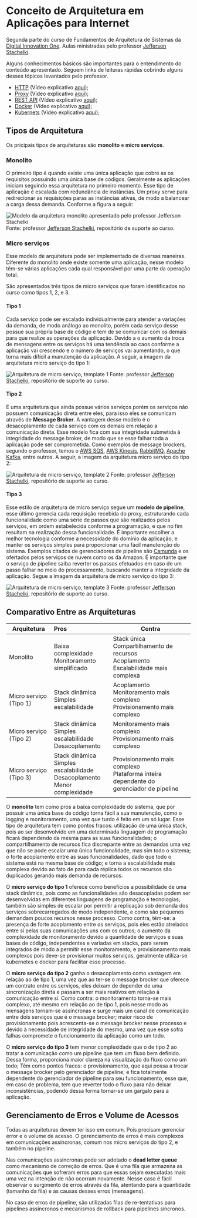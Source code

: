 # Conceito de Arquitetura em Aplicações para Internet

Segunda parte do curso de Fundamentos de Arquitetura de Sistemas da [Digital Innovation One][DIO]. Aulas ministradas pelo professor [Jefferson Stachelki][PROFESSOR].

Alguns conhecimentos básicos são importantes para o entendimento do conteúdo apresentado. Seguem links de leituras rápidas cobrindo alguns desses tópicos levantados pelo professor.

- [HTTP][HTTP] (Vídeo explicativo [aqui][VIDEO_HTTP]);
- [Proxy][PROXY] (Vídeo explicativo [aqui][VIDEO_PROXY]);
- [REST API](./VantagensDesenvolvimentoWebServices.md) (Vídeo explicativo [aqui][VIDEO_REST]);
- [Docker][DOCKER] (Vídeo explicativo [aqui][VIDEO_DOCKER]);
- [Kubernets][KUBERNETES] (Vídeo explicativo [aqui][VIDEO_KUBERNETES]);

## Tipos de Arquitetura

Os pricipais tipos de arquiteturas são **monolito** e **micro serviços**.

### Monolito

O primeiro tipo é quando existe uma única aplicação que cobre as os requisitos possuindo uma única base de códigos. Geralmente as aplicações iniciam seguindo essa arquitetura no primeiro momento. Esse tipo de aplicação é escalada com redundância de instâncias. Um proxy serve para redirecionar as requisições paras as instâncias ativas, de modo a balancear a carga dessa demanda. Conforme a figura a seguir:

![Modelo da arquitetura monolito apresentado pelo professor [Jefferson Stachelki][PROFESSOR]](https://raw.githubusercontent.com/jeffhsta/fundamentos_arquitetura/master/monolito.png) Fonte: professor [Jefferson Stachelki][PROFESSOR], repositório de suporte ao curso.

### Micro serviços

Esse modelo de arquitetura pode ser implementado de diversas maneiras. Diferente do monolito onde existe somente uma aplicação, nesse modelo têm-se várias aplicações cada qual responsável por uma parte da operação total.

São apresentados três tipos de micro serviços que foram identificados no curso como tipos 1, 2, e 3.

#### Tipo 1

Cada serviço pode ser escalado individualmente para atender a variações da demanda, de modo análogo ao monolito, porém cada serviço desse possue sua própria base de código e tem de se comunicar com os demais para que realize as operações da aplicação. Devido a o aumento da troca de mensagens entre os serviços há uma tendência ao caos conforme a aplicação vai crescendo e o número de serviços vai aumentando, o que torna mais difícil a manutenção da aplicação. A seguir, a imagem da arquitetura micro serviço do tipo 1:

![Arquitetura de micro serviço, template 1](https://raw.githubusercontent.com/jeffhsta/fundamentos_arquitetura/master/microservicos1.png) Fonte: professor [Jefferson Stachelki][PROFESSOR], repositório de suporte ao curso.

#### Tipo 2

É uma arquitetura que ainda possue vários serviços porém os serviços não possuem comunicação direta entre eles, para isso eles se comunicam através de **Message Broker**. A vantagem desse modelo é o desacoplamento de cada serviço com os demais em relação a comunicação direta. Esse modelo fica com sua integridade submetida à integridade do message broker, de modo que se esse falhar toda a aplicação pode ser comprometida. Como exemplos de message brockers, segundo o professor, temos o [AWS SQS][AWS_SQS], [AWS Kinesis][AWS_KINESIS], [RabbitMQ][RABBITMQ], [Apache Kafka][APACHE_KAFKA], entre outros. A seguir, a imagem da arquitetura micro serviço do tipo 2:

![Arquitetura de micro serviço, template 2](https://raw.githubusercontent.com/jeffhsta/fundamentos_arquitetura/master/microservicos2.png) Fonte: professor [Jefferson Stachelki][PROFESSOR], repositório de suporte ao curso.

#### Tipo 3

Esse estilo de arquitetura de micro serviço segue um **modelo de pipeline**, esse último gerencia cada requisição recebida do proxy, estruturando cada funcionalidade como uma série de passos que são realizados pelos serviços, em ordem estabelecida conforme a programação, e que no fim resultam na realização dessa funcionalidade. É importante escolher a melhor tecnologia conforme a necessidade do domínio da aplicação, e manter os serviços simples para proporcionar uma fácil manutenção do sistema. Exemplos citados de gerenciadores de pipeline são [Camunda](https://camunda.com/) e os ofertados pelos serviços de nuvem como os da Amazon.
É importante que o serviço de pipeline saiba reverter os passos efetuados em caso de um passo falhar no meio do processamento, buscando manter a integridade da aplicação. Segue a imagem da arquitetura de micro serviço do tipo 3:

![Arquitetura de micro serviço, template 3](https://raw.githubusercontent.com/jeffhsta/fundamentos_arquitetura/master/microservicos3.png) Fonte: professor [Jefferson Stachelki][PROFESSOR], repositório de suporte ao curso.

## Comparativo Entre as Arquiteturas

Arquitetura | Pros | Contra
-- |:-- | --
Monolito | Baixa complexidade<br>Monitoramento simplificado| Stack única<br>Compartilhamento de recursos<br>Acoplamento<br>Escalabilidade mais complexa
 Micro serviço (Tipo 1) | Stack dinâmica<br>Simples escalabilidade | Acoplamento<br>Monitoramento mais complexo<br>Provisionamento mais complexo
 Micro serviço (Tipo 2) | Stack dinâmica<br>Simples escalabilidade<br>Desacoplamento | Monitoramento mais complexo<br>Provisionamento mais complexo
 Micro serviço (Tipo 3) | Stack dinâmica<br>Simples escalabilidade<br>Desacoplamento<br>Menor complexidade | Provisionamento mais complexo<br>Plataforma inteira dependente do gerenciador de pipeline

O **monolito** tem como pros a baixa complexidade do sistema, que por possuir uma única base de código torna fácil a sua manutenção, como o logging e monitoramento, uma vez que turdo é feito em um só lugar. Esse tipo de arquitetura tem como pontos fracos: utilização de uma única stack, pois ao ser desenvolvido em uma determinada linguagem de programação ficará dependendo da mesma para as suas funcionalidades; o compartilhamento de recursos fica discrepante entre as demandas uma vez que não se pode escalar uma única funcionalidade, mas sim todo o sistema; o forte acoplamento entre as suas funcionalidades, dado que todo o sistema está na mesma base de código; e torna a escalabilidade mais complexa devido ao fato de para cada réplica todos os recursos são duplicados gerando mais demanda de recursos.

O **micro serviço do tipo 1** oferece como benefícios a possibilidade de uma stack dinâmica, pois como as funcionalidades são desacopladas podem ser desenvolvidas em diferentes linguagens de programação e tecnologias; também são simples de escalar por permitir a replicação sob demanda dos serviços sobrecarregados de modo independente, e como são pequenos demandam poucos recursos nesse processo. Como contra, têm-se: a presença de forte acoplamento entre os serviços, pois eles estão atrelados entre sí pelas suas comunicações uns com os outros; o aumento da complexidade de monitoramento devido a quantidade de serviços e suas bases de código, independentes e variadas em stacks, para serem integrados de modo a permitir esse monitoramento; e provisionamento mais complexos pois deve-se provisionar muitos serviços, geralmente utiliza-se kubernetes e docker para facilitar esse processo.

O **micro serviço do tipo 2** ganha o desacoplamento como vantagem em relação ao de tipo 1, uma vez que ao ter-se o message brocker que oferece um contrato entre os serviços, eles deixam de depender de uma sincronização direta e passam a ser mais reativos em relação à comunicação entre sí. Como contra: o monitoramento torna-se mais complexo, até mesmo em relação ao de tipo 1, pois nesse modo as mensagens tornam-se assíncronas e surge mais um canal de comunicação entre dois serviços que é o message brocker; maior risco de provisionamento pois acrescenta-se o message brocker nesse processo e devido à necessidade de integridade do mesmo, uma vez que esse sofra falhas compromete o funcionamento da aplicação como um todo.

O **micro serviço do tipo 3** tem menor complexidade que o de tipo 2 ao tratar a comunicação como um pipeline que tem um fluxo bem definido. Dessa forma, proporciona maior clareza na visualização do fluxo como um todo; Têm como pontos fracos: o provisionamento, que aqui possa a trocar o message brocker pelo gerenciador de pipeline; e fica totalmente dependente do gerenciador de pipeline para seu funcionamento, esse que, em caso de problema, tem que reverter todo o fluxo para não deixar inconsistências, podendo dessa forma tornar-se um gargalo para a aplicação.

## Gerenciamento de Erros e Volume de Acessos

Todas as arquiteturas devem ter isso em comum. Pois precisam gerenciar error e o volume de acesso. O gerenciamento de erros é mais complexos em comunicações assíncronas, comum nos micro serviços do tipo 2, e também no pipeline.

Nas comunicações assíncronas pode ser adotado o **dead letter queue** como mecanismo de correção de erros. Que é uma fila que armazena as comunicações que sofreram erros para que essas sejam executadas mais uma vez na intenção de não ocorram novamente. Nesse caso é fácil observar o surgimento de erros através da fila, atentando para a quantidade (tamanho da fila) e as causas desses erros (mensagens).

No caso de erros de pipeline, são utilizadas filas de re-tentativas para pipelines assíncronos e mecanismos de rollback para pipelines síncronos.


[DIO]:https://web.digitalinnovation.one "Digital Innovation One"
[PROFESSOR]:https://github.com/jeffhsta "Jefferson Stachelki"

<!-- Conteúdo para estudo -->

[HTTP]:https://pt.wikipedia.org/wiki/Hypertext_Transfer_Protocol "Hypertext Transfer Protocol"
[PROXY]:https://pt.wikipedia.org/wiki/Proxy "Proxy"
[DOCKER]:https://docs.docker.com/get-started/ "Docker"
[KUBERNETES]:https://kubernetes.io/pt/ "Kubernetes"

<!-- Links de vídeos úteis -->

[VIDEO_HTTP]: https://youtu.be/fhAXgcD21iE "YouTube - Space Rails - Como funciona uma requisição HTTP?"
[VIDEO_PROXY]: https://youtu.be/Xl_X1dYN_sk "YouTube - Marcelo Franco - O que é um proxy reverso?"
[VIDEO_REST]: https://youtu.be/cRHF4trs318 "YouTube - Canal TI - REST em 6 minutos"
[VIDEO_DOCKER]: https://youtu.be/Noi4MOHrZAc "YouTube - LINUXtips - O que é Docker? Tutorial rápido  Descomplicando o Docker V1 - Parte 2"
[VIDEO_KUBERNETES]: https://youtu.be/a-2OBHlM5gU "YouTube - School of Net - Você sabe o que é o Kubernetes? | Wesley Willians"

<!-- links para referências -->

[AWS_SQS]:https://aws.amazon.com/pt/sqs/ "Amazon Simple Queque Service"
[AWS_KINESIS]:https://aws.amazon.com/pt/kinesis/ "Amazon Kinesis"
[RABBITMQ]:https://www.rabbitmq.com/ "RabbitMQ"
[APACHE_KAFKA]:https://kafka.apache.org/ "Apache Kafka"
